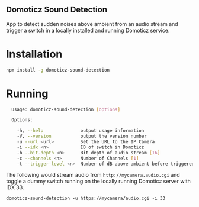 Domoticz Sound Detection
---

App to detect sudden noises above ambient from an audio stream and trigger a switch in a locally installed and running Domoticz service. 

# Installation

```bash
npm install -g domoticz-sound-detection
```

# Running

```bash
  Usage: domoticz-sound-detection [options]

  Options:

    -h, --help              output usage information
    -V, --version           output the version number
    -u --url <url>          Set the URL to the IP Camera
    -i --idx <n>            ID of switch in Domoticz
    -b --bit-depth <n>      Bit depth of audio stream [16]
    -c --channels <n>       Number of Channels [1]
    -t --trigger-level <n>  Number of dB above ambient before triggered [30]

```

The following would stream audio from `http://mycamera.audio.cgi` and toggle a dummy switch running on the locally running Domoticz server with IDX 33. 

`domoticz-sound-detection -u https://mycamera/audio.cgi -i 33`
